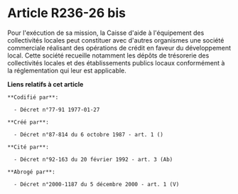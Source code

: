 # Article R236-26 bis

Pour l'exécution de sa mission, la Caisse d'aide à l'équipement des collectivités locales peut constituer avec d'autres
organismes une société commerciale réalisant des opérations de crédit en faveur du développement local. Cette société
recueille notamment les dépôts de trésorerie des collectivités locales et des établissements publics locaux conformément à la
réglementation qui leur est applicable.

**Liens relatifs à cet article**

	**Codifié par**:

	  - Décret n°77-91 1977-01-27

	**Créé par**:

	  - Décret n°87-814 du 6 octobre 1987 - art. 1 ()

	**Cité par**:

	  - Décret n°92-163 du 20 février 1992 - art. 3 (Ab)

	**Abrogé par**:

	  - Décret n°2000-1187 du 5 décembre 2000 - art. 1 (V)
